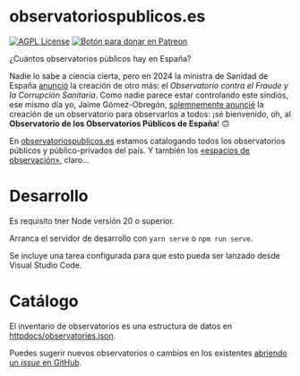 # observatoriospublicos.es

[![AGPL License](https://img.shields.io/badge/license-AGPL-blue.svg)](http://www.gnu.org/licenses/agpl-3.0)
<span class="badge-patreon"><a href="https://patreon.com/jaime_gomez_obregon" title="Apoya este proyecto en Patreon"><img src="https://img.shields.io/badge/patreon-donate-yellow.svg" alt="Botón para donar en Patreon" /></a></span>

¿Cuántos observatorios públicos hay en España?

Nadie lo sabe a ciencia cierta, pero en 2024 la ministra de Sanidad de España [anunció](https://twitter.com/Monica_Garcia_G/status/1768227454223565199) la creación de otro más: el <cite>Observatorio contra el Fraude y la Corrupción Sanitaria</cite>. Como nadie parece estar controlando este sindiós, ese mismo día yo, Jaime Gómez-Obregón, [solemnemente anuncié](https://twitter.com/JaimeObregon/status/1768560520183816530) la creación de un observatorio para observarlos a todos: ¡sé bienvenido, oh, al <strong>Observatorio de los Observatorios Públicos de España</strong>! 🙃

En [observatoriospublicos.es](https://observatoriospublicos.es/) estamos catalogando todos los observatorios públicos y público-privados del país. Y también los [«espacios de observación»](https://x.com/JaimeObregon/status/1971539366876184991), claro…

# Desarrollo

Es requisito tner Node versión 20 o superior.

Arranca el servidor de desarrollo con `yarn serve` o `npm run serve`.

Se incluye una tarea configurada para que esto pueda ser lanzado desde Visual Studio Code.

# Catálogo

El inventario de observatorios es una estructura de datos en [httpdocs/observatories.json](httpdocs/observatories.json).

Puedes sugerir nuevos observatorios o cambios en los existentes [abriendo un _issue_ en GitHub](https://github.com/JaimeObregon/observatoriospublicos.es/issues/new/choose).
